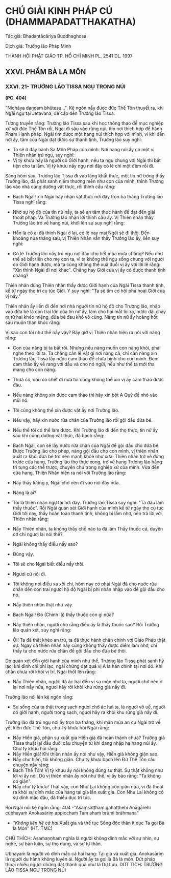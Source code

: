 # CHÚ GIẢI KINH PHÁP CÚ (DHAMMAPADATTHAKATHA)

Tác giả: Bhadantācāriya Buddhaghosa

Dịch giả: Trưởng lão Pháp Minh

THÀNH HỘI PHẬT GIÁO TP. HỒ CHÍ MINH
PL. 2541 DL. 1997

## XXVI. PHẨM BÀ LA MÔN

### XXVI. 21- TRƯỞNG LÃO TISSA NGỤ TRONG NÚI

**(PC. 404)**

"Nidhāya daṇḍaṁ bhūtesu...". Kệ ngôn nầy được đức Thế Tôn thuyết ra, khi Ngài ngự tại
Jetavana, đề cập đến Trưởng lão Tissa.

Tương truyền rằng: Trưởng lão Tissa sau khi học thông thạo đề mục nghiệp xứ với đức Thế Tôn rồi, Ngài đi sâu vào rừng núi, tìm nơi thích hợp để hành Phạm Hạnh pháp. Ngài tìm được một hang núi thích hợp với mình, vì khi đến nơi ấy, tâm của Ngài đạt được sự thanh tịnh, Trưởng lão suy nghĩ:

- Ta sẽ ở đây hành Sa Môn Pháp của mình. Nơi hang núi ấy có một vị Thiên nhân trú ngụ, suy nghĩ:
- Vị tỳ khưu nầy là người có Giới hạnh, nếu ta ngụ chung với Ngài thì bất tiện cho ta lắm. Vị tỳ khưu nầy ngụ nơi đây có lẽ chỉ một đêm rồi đi.

Sáng hôm sau, Trưởng lão Tissa đi vào làng khất thực, một tín nữ trông thấy Trưởng lão, đã phát sanh niềm thương mến như con của mình, thỉnh Trưởng lão vào nhà cúng dường vật thực, rồi thỉnh cầu rằng:

- Bạch Ngài! xin Ngài hãy nhận vật thực nơi đây trọn ba tháng
  Trưởng lão Tissa nghĩ rằng:

- Nhờ sự hộ độ của tín nữ nầy, ta sẽ an tâm thực hành để đạt đến giải thoát pháp.
  Và Trưởng lão nhận lời thỉnh cầu ấy.
  Vị Thiên nhân thấy Trưởng lão trở về hang núi, khởi lên sự suy nghĩ rằng:

- Hẳn là có ai đã thỉnh Ngài ở lại, có lẽ nay mai Ngài sẽ đi thôi. Đến khoảng nửa tháng sau, vị Thiên Nhân vẫn thấy Trưởng lão ấy, liền suy nghĩ:

- Có lẽ Trưởng lão nầy trú ngụ nơi đây cho hết mùa mưa chăng?
  Nếu như thế sẽ bất tiện cho mẹ con ta, vì ta không thể ngụ sống chung với người có Giới hạnh được, mà ta cũng không thể xua đuổi vị ấy với lời lẽ rằng: "Xin thỉnh Ngài đi nơi khác". Chẳng hay
  Giới của vị ấy có được thanh tịnh chăng?

Thiên nhân dùng Thiên nhãn thấy được Giới hạnh của Ngài Tissa thanh tịnh, kể từ ngày thọ trì cụ túc Giới. Y suy nghĩ: "Ta sẽ tìm cơ hội phá hoại Giới của vị nầy."

Thiên nhân ấy liền đi đến nơi nhà người tín nữ hộ độ cho Trưởng lão, nhập vào đứa bé là con trai lớn của tín nữ ấy, làm cho hai mắt lòi ra, nước dãi chảy ra từ hai khéo miệng, đứa bé đau khổ vô cùng. Nàng tín nữ ấy hoảng hốt sầu muộn than khóc rằng:

Vì sao con tôi như thế nầy vậy?
Bây giờ vị Thiên nhân hiện ra nói với nàng rằng:

- Con của nàng bị ta bắt rồi. Nhưng nếu nàng muốn con nàng khỏi, phải nghe theo lời ta. Ta chẳng cần lễ vật gì nơi nàng cả, chỉ cần nàng xin Trưởng lão Tissa lầy nước cam thảo để chửa bịnh cho con mình. Đem cam thảo ấy về rang với dầu và cho nó ngữi, nếu như thế ta mới tha mạng cho con nàng.

- Thưa cô, dầu có chết đi nữa tôi cũng không thể xin vị ấy cam thảo được đâu.

- Nếu nàng không xin được cam thảo thì hãy xin bột A Quỳ để nhỏ vào mũi nó.

- Tôi cũng không thể xin được vật ấy nơi Trưởng lão.

- Nếu vậy, hãy xin nước rửa chân của Trưởng lão rồi gội đầu đứa bé.

- Nếu thế tôi có thể làm được.
  Khi Trưởng lão đi đến thọ thực, tín nữ ấy sau khi cúng dường vật thực, đã bạch rằng:

- Bạch Ngài, con sẽ lấy nước rữa chân của Ngài để gội đầu cho đứa bé. Được Trưởng lão cho phép, nàng gội đầu cho con mình, vị thiên nhân xuất ra khỏi đứa bé trở nên mạnh khoẻ như xưa. Thiên nhân trở về đứng trước cửa hang, Trưởng lão thọ thực xong, trở về hang Trưởng lão hằng trì tụng các thể trược, chuyên chú trong nghiệp xứ của mình. Vừa đến cửa hang, Thiên Nhân hiện ra nói với Trưởng lão rằng:

- Nầy thầy lương y, Ngài chớ nên đi vào nơi đây nữa.

- Nàng là ai?

- Tôi là thiên nhân ngự tại nơi đây.
  Trưởng lão Tissa suy nghĩ: "Ta đâu làm thầy thuốc". Rồi Ngài quán xét Giới hạnh của mình kể từ ngày thọ cụ túc Giới tới nay, thấy hoàn toàn thanh tịnh, không bị lấm nhơ, nên trả lời với Thiên nhân rằng:

- Nầy Thiên nhân, ta không thấy chỗ nào ta đã làm Thầy thuốc cả, duyên cớ chi ngươi lại nói thế?

- Ngài không thấy điều nầy sao?

- Đúng vậy.

- Tôi sẽ cho Ngài biết điều nầy thôi.

- Ngươi cứ nói đi.

- Tôi không nói điều xa xôi chi, hôm nay có phải Ngài đã cho nước rữa chân đến con trai người hộ độ Ngài bị phi nhân nhập vào để gội đầu cho nó.

- Nầy thiên nhân thật như vậy.

- Bạch Ngài! Đó (Chính là) thầy thuốc còn gì nữa?

- Nầy thiên nhân, ngươi cho rằng điều ấy là thầy thuốc sao?
  Rồi Trưởng lão quán xét, suy nghĩ rằng:

- Ôi! Ta đã thật khéo an trú, ta đã thực hành chân chính với Giáo Pháp thật sự. Ngay cả thiên nhân nầy cũng không thấy được điểm lấm nhơ, chỉ thấy ta cho nước rửa chân để gội đầu cho đứa bé thôi.

Do quán xét đến giới hạnh của mình như thế, Trưởng lão Tissa phát sanh hỷ lạc, khi đình chỉ phỉ lạc, ngài chứng đạt quả vị A la hán chính tại nơi đó. Khi chân chưa rởi khỏi vị trí, Ngài thốt lên rằng:

- Nầy Thiên nhân, ngươi đã ác hại đến vị sa môn như ta, ngươi chớ nên ở lại nơi nầy nữa, ngươi hãy rời khỏi khu rừng già nầy đi.

Trưởng lão nói lên kệ ngôn rằng:

- Sự sống của ta thật trong sạch ngươi chớ ác hại ta, là người vô uế, người có giới hạnh, người trong sạch, ngươi hãy ra khỏi khu rừng già nầy đi.

Trưởng lão đã trú ngụ nơi ấy trọn ba tháng, khi mãn mùa an cư Ngài trở về yết kiến đức Thế
Tôn, chư Tỳ khưu hỏi Ngài rằng:

- Nầy Hiền giả, phận sự xuất gia Hiền giả đã hoàn thành chưa?
  Trưởng giả Tissa thuật lại đầu đuôi câu chuyện từ khi đang nhập hạ hang núi ấy. Chư tỳ khưu hỏi rằng:
- Nầy Hiền giả! Khi thiên nhân ấy nói như vậy, Hiền giả không giận sao.
- Nầy chư hiền, tôi không giận.
  Chư tỳ khưu bạch lên Đứ Thế Tôn câu chuyện nầy rằng:
- Bạch Thế Tôn! Vị tỳ khưu ấy nói không đúng sự thật. Sự thật không như lời vị ấy nói. Dù vị thiên nhân ấy nói như thế, vị ấy bảo rằng: "Ta không có giận".
- Nầy chư tỳ khưu! Thật vậy, con Như Lai không còn giận nữa, vì đã thoát ra khỏi sự dính mắc của hàng tại gia lẫn xuất gia. Con Như Lai không có sự dính mắc đâu, đã thiểu dục tri túc.

Rồi Ngài nói kệ ngôn rằng: 404 -"Asaṃsaṭṭhaṃ gahaṭṭhehi
Anāgārehi cūbhayaṁ
Anokasāriṃ appicchaṁ
Tam ahaṁ brūmi brāhmaṇa"

- _"Không liên hệ cả hai_
  Xuất gia và thế tục
  Sống độc thân ít dục
  Ta gọi Bà la Môn" (HT. TMC)

CHÚ THÍCH:
Asaṁaṇṇhaṁ nghĩa là người không dính mắc với sự nhìn, sự nghe, sự bàn luận, sự thọ dụng, và sự tự thân.

Ubhayaṁ là người vô dính mắc cả hai hạng: Tại gia và xuất gia.
Anokasāriṃ là người du hành không luyến ái. Người ấy ta gọi là Bà là môn.
Dứt pháp thoại nhiều người chứng đạt thánh quả như là Dự Lưu.
DỨT TÍCH: TRƯỞNG LÃO TISSA NGỰ TRONG NÚI
